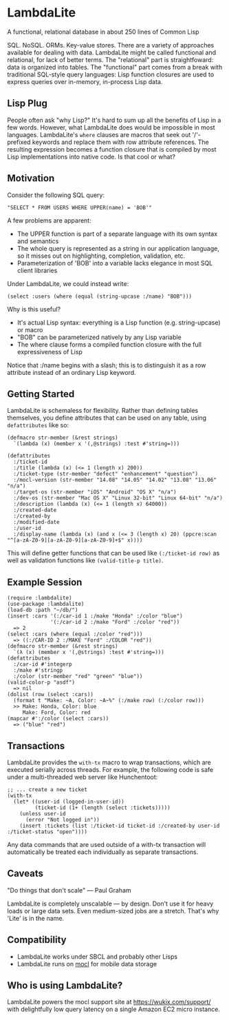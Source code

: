 LambdaLite
==========

A functional, relational database in about 250 lines of Common Lisp

SQL. NoSQL. ORMs. Key-value stores. There are a variety of approaches available for dealing with data. LambdaLite might be called functional and relational, for lack of better terms. The "relational" part is straightfoward: data is organized into tables. The "functional" part comes from a break with traditional SQL-style query languages: Lisp function closures are used to express queries over in-memory, in-process Lisp data.

## Lisp Plug
People often ask "why Lisp?" It's hard to sum up all the benefits of Lisp in a few words. However, what LambdaLite does would be impossible in most languages. LambdaLite's `where` clauses are macros that seek out '/'-prefixed keywords and replace them with row attribute references. The resulting expression becomes a function closure that is compiled by most Lisp implementations into native code. Is that cool or what?

## Motivation
Consider the following SQL query:

    "SELECT * FROM USERS WHERE UPPER(name) = 'BOB'"
A few problems are apparent:
* The UPPER function is part of a separate language with its own syntax and semantics
* The whole query is represented as a string in our application language, so it misses out on highlighting, completion, validation, etc.
* Parameterization of 'BOB' into a variable lacks elegance in most SQL client libraries

Under LambdaLite, we could instead write:

    (select :users (where (equal (string-upcase :/name) "BOB")))
Why is this useful?
* It's actual Lisp syntax: everything is a Lisp function (e.g. string-upcase) or macro
* "BOB" can be parameterized natively by any Lisp variable
* The where clause forms a compiled function closure with the full expressiveness of Lisp

Notice that :/name begins with a slash; this is to distinguish it as a row attribute instead of an ordinary Lisp keyword.

## Getting Started
LambdaLite is schemaless for flexibility. Rather than defining tables themselves, you define attributes that can be used on any table, using `defattributes` like so:

    (defmacro str-member (&rest strings)
      `(lambda (x) (member x '(,@strings) :test #'string=)))

    (defattributes
      :/ticket-id
      :/title (lambda (x) (<= 1 (length x) 200))
      :/ticket-type (str-member "defect" "enhancement" "question")
      :/mocl-version (str-member "14.08" "14.05" "14.02" "13.08" "13.06" "n/a")
      :/target-os (str-member "iOS" "Android" "OS X" "n/a")
      :/dev-os (str-member "Mac OS X" "Linux 32-bit" "Linux 64-bit" "n/a")
      :/description (lambda (x) (<= 1 (length x) 64000))
      :/created-date
      :/created-by
      :/modified-date
      :/user-id
      :/display-name (lambda (x) (and x (<= 3 (length x) 20) (ppcre:scan "^[a-zA-Z0-9][a-zA-Z0-9][a-zA-Z0-9]+$" x))))

This will define getter functions that can be used like `(:/ticket-id row)` as well as validation functions like `(valid-title-p title)`.

## Example Session
    (require :lambdalite)
    (use-package :lambdalite)
    (load-db :path "~/db/")
    (insert :cars '(:/car-id 1 :/make "Honda" :/color "blue")
                  '(:/car-id 2 :/make "Ford" :/color "red"))
      => 2
    (select :cars (where (equal :/color "red")))
      => ((:/CAR-ID 2 :/MAKE "Ford" :/COLOR "red"))
    (defmacro str-member (&rest strings)
      `(λ (x) (member x '(,@strings) :test #'string=)))
    (defattributes
      :/car-id #'integerp 
      :/make #'stringp 
      :/color (str-member "red" "green" "blue"))
    (valid-color-p "asdf")
      => nil
    (dolist (row (select :cars)) 
      (format t "Make: ~A, Color: ~A~%" (:/make row) (:/color row)))
      >> Make: Honda, Color: blue
         Make: Ford, Color: red
    (mapcar #':/color (select :cars))
      => ("blue" "red")

## Transactions
LambdaLite provides the `with-tx` macro to wrap transactions, which are executed serially across threads. For example, the following code is safe under a multi-threaded web server like Hunchentoot:

    ;; ... create a new ticket
    (with-tx 
      (let* ((user-id (logged-in-user-id))
             (ticket-id (1+ (length (select :tickets)))))
        (unless user-id 
          (error "Not logged in"))
        (insert :tickets (list :/ticket-id ticket-id :/created-by user-id :/ticket-status "open"))))
Any data commands that are used outside of a with-tx transaction will automatically be treated each individually as separate transactions.

## Caveats
"Do things that don't scale" &mdash; Paul Graham

LambdaLite is completely unscalable &mdash; by design. Don't use it for heavy loads or large data sets. Even medium-sized jobs are a stretch. That's why 'Lite' is in the name.

## Compatibility
* LambdaLite works under SBCL and probably other Lisps
* LambdaLite runs on [mocl](https://wukix.com/mocl) for mobile data storage

## Who is using LambdaLite?
LambdaLite powers the mocl support site at https://wukix.com/support/ with delightfully low query latency on a single Amazon EC2 micro instance.
